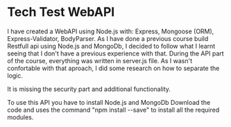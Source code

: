 # Tech Test WebAPI

I have created a WebAPI using Node.js with: Express, Mongoose (ORM), Express-Validator, BodyParser.
As I have done a previous course build Restfull api using Node.js and MongoDb, I decided to follow what I learnt seeing that I don't have a previous experience with that.
During the API part of the course, everything was written in server.js file. As I wasn't confortable with that aproach, I did some research on how to separate the logic. 

It is missing the security part and additional functionality.

To use this API you have to install Node.js and MongoDb
Download the code and uses the command "npm install --save" to install all the required modules.

